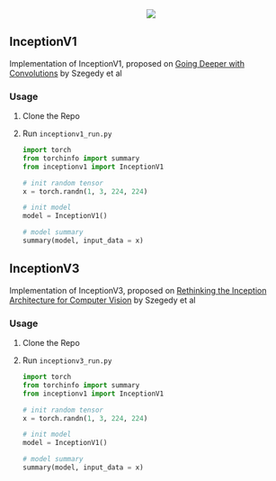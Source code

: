 <div align = 'center'>
<img src = 'https://miro.medium.com/v2/resize:fit:2000/1*UItPkoIvPZR5iXgzVgap6g.png'>
</div>

## InceptionV1

Implementation of InceptionV1, proposed on [Going Deeper with Convolutions](https://arxiv.org/abs/1409.4842) by Szegedy et al

### Usage

1. Clone the Repo
2. Run `inceptionv1_run.py`

    ```python
    import torch
    from torchinfo import summary
    from inceptionv1 import InceptionV1

    # init random tensor
    x = torch.randn(1, 3, 224, 224)

    # init model
    model = InceptionV1()

    # model summary
    summary(model, input_data = x)
    ```

## InceptionV3

Implementation of InceptionV3, proposed on [Rethinking the Inception Architecture for Computer Vision](https://arxiv.org/abs/1512.00567) by Szegedy et al

### Usage

1. Clone the Repo
2. Run `inceptionv3_run.py`

    ```python
    import torch
    from torchinfo import summary
    from inceptionv1 import InceptionV1

    # init random tensor
    x = torch.randn(1, 3, 224, 224)

    # init model
    model = InceptionV1()

    # model summary
    summary(model, input_data = x)
    ```